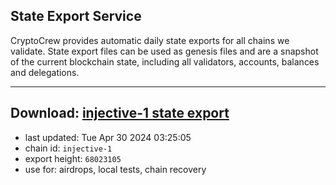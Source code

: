 ## State Export Service
CryptoCrew provides automatic daily state exports for all chains we validate. State export files can be used as genesis files and are a snapshot of the current blockchain state, including all validators, accounts, balances and delegations.

---
**Download: [injective-1 state export](https://dl-eu2.ccvalidators.com/SERVICE/injective/injective-1_export_68023105.json)**
---

- last updated: Tue Apr 30 2024 03:25:05
- chain id: `injective-1`
- export height: `68023105`
- use for: airdrops, local tests, chain recovery
